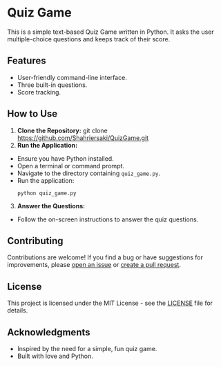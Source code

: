 # Quiz Game

This is a simple text-based Quiz Game written in Python. It asks the user multiple-choice questions and keeps track of their score.

## Features

- User-friendly command-line interface.
- Three built-in questions.
- Score tracking.

## How to Use

1. **Clone the Repository:**
git clone https://github.com/Shahriersaki/QuizGame.git
2. **Run the Application:**
- Ensure you have Python installed.
- Open a terminal or command prompt.
- Navigate to the directory containing `quiz_game.py`.
- Run the application:
  ```
  python quiz_game.py
  ```

3. **Answer the Questions:**
- Follow the on-screen instructions to answer the quiz questions.

## Contributing

Contributions are welcome! If you find a bug or have suggestions for improvements, please [open an issue](https://github.com/Shahriersaki/QuizGame/issues) or [create a pull request](https://github.com/Shahriersaki/QuizGame/pulls).

## License

This project is licensed under the MIT License - see the [LICENSE](LICENSE) file for details.

## Acknowledgments

- Inspired by the need for a simple, fun quiz game.
- Built with love and Python.
